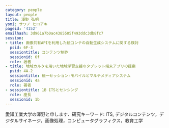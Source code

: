 ```yaml
---
category: people
layout: people
title: 澤野 弘明
yomi: サワノ ヒロアキ
pageid: '4152'
emailhash: 3d961a7b0ac4385505f493ddc3db8fc7
session:
- title: 画像共有APIを利用した絵コンテの自動生成システムに関する検討
  psid: 6F-3
  sessiontitle: コンテンツ制作
  sessionid: 6f
  role: 著者
- title: 地域カルタを用いた地域学習支援のタブレット端末アプリの提案
  psid: 4A-2
  sessiontitle: 統一セッション-モバイルとマルチメディアシステム
  sessionid: 4a
  role: 著者
- sessiontitle: 1B ITSとセンシング
  role: 座長
  sessionid: 1b
---
```

愛知工業大学の澤野と申します．研究キーワード: ITS, デジタルコンテンツ，デジタルサイネージ，画像処理，コンピュータグラフィクス，教育工学